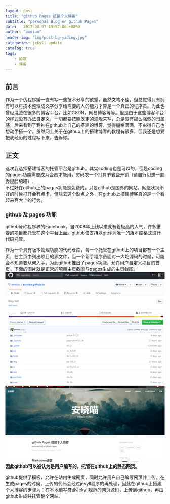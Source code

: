 ```yaml
---
layout: post
title: "github Pages 搭建个人博客"
subtitle: "personal Blog on github Pages"
date:   2017-08-07 13:57:00 +0800
author: "axmiao"
header-img: "img/post-bg-yading.jpg"
categories: jekyll update
catalog: true
tags: 
    - 前端
    - 博客
---
```


## 前言

作为一个伪程序媛一直有写一些技术分享的欲望，虽然文笔不佳，但总觉得只有拥有可以将技术整理成文字分享给需要的人的能力才算是一个真正的程序员。为此也曾经混迹在很多的博客平台，比如CSDN，网易博客等等。但是由于这些博客平台的样式没有办法自定义，一切都要按照既定的规矩来写，总是没有那么强烈的归属感，后来看到了我神在github上自己的搭建的博客，觉得逼格满满，不由得自己也想动手搭一个。虽然网上关于在github上的搭建博客的教程有很多，但我还是想要把我经历的过程写下来，告诉你。

## 正文

这次我选择搭建博客的托管平台是github。其实coding也是可以的，但是coding的pages功能需要成为会员才能用，穷码农一个打算节省些开销（请自行幻想一直委屈脸的喵）.  
不过好在github上的pages功能是免费的。只是github是国外的网站，网络状况不好的时候打开会有点卡。但除去这个缺点之外，在github上搭建博客真的是一个看起来高大上的行为。

### github 及 pages 功能

github号称程序界的Facebook，自2008年上线以来就有着极高的人气，许多重要的项目都托管在这个平台上面。github仅支持以git作为唯一的版本库格式进行代码托管。

作为一个具有版本管理功能的代码仓库，每一个托管在github上的项目都有一个主页，在主页中列出项目的源文件，当一个新手程序员面对一大坨源码的时候，可能会不知道要从何入手，为此github推出了pages功能，允许用户自定义项目的首页。下面的图片就是正常的项目主页截图与pages生成的主页截图。  
![项目主页](/img/post_pic_03/post_03_01.png "项目主页")  
![pages生成的项目主页](/img/post_pic_03/post_03_02.png "pages生成的项目主页")  
**因此github可以被认为是用户编写的，托管在github上的静态网页。**  

github提供了模板，允许在站内生成网页，同时允许用户自己编写网页并上传，在生成pages的时候，上传的代码会经过jekyll程序的再处理，因此在github上搭建个人博客的步骤为：在本地编写符合Jekyll规范的网页源码，上传到github，再由github生成并托管整个网站。


